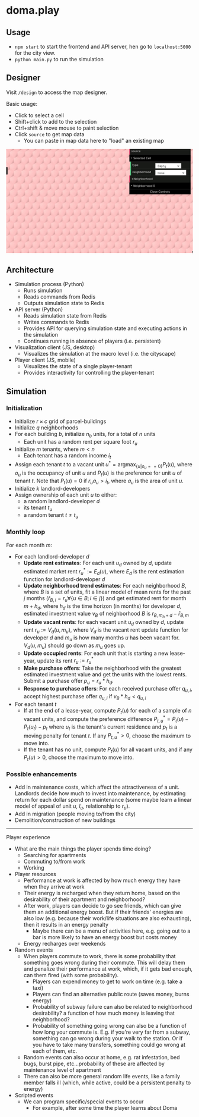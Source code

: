 # doma.play

## Usage

- `npm start` to start the frontend and API server, hen go to `localhost:5000` for the city view.
- `python main.py` to run the simulation

## Designer

Visit `/design` to access the map designer.

Basic usage:

- Click to select a cell
- Shift+click to add to the selection
- Ctrl+shift & move mouse to paint selection
- Click `source` to get map data
    - You can paste in map data here to "load" an existing map

![](static/designer.gif)

## Architecture

- Simulation process (Python)
    - Runs simulation
    - Reads commands from Redis
    - Outputs simulation state to Redis
- API server (Python)
    - Reads simulation state from Redis
    - Writes commands to Redis
    - Provides API for querying simulation state and executing actions in the simulation
    - Continues running in absence of players (i.e. persistent)
- Visualization client (JS, desktop)
    - Visualizes the simulation at the macro level (i.e. the cityscape)
- Player client (JS, mobile)
    - Visualizes the state of a single player-tenant
    - Provides interactivity for controlling the player-tenant

## Simulation

### Initialization

- Initialize $r \times c$ grid of parcel-buildings
- Initialize $q$ neighborhoods
- For each building $b$, initialize $n_b$ units, for a total of $n$ units
    - Each unit has a random rent per square foot $r_u$
- Initialize $m$ tenants, where $m < n$
    - Each tenant has a random income $i_t$
- Assign each tenant $t$ to a vacant unit $u^* = \text{argmax}_{\{u | o_u == 0\}} P_t(u)$, where $o_u$ is the occupancy of unit $u$ and $P_t(u)$ is the preference for unit $u$ of tenant $t$. Note that $P_t(u) = 0$ if $r_u a_u > i_t$, where $a_u$ is the area of unit $u$.
- Initialize $k$ landlord-developers
- Assign ownership of each unit $u$ to either:
    - a random landlord-developer $d$
    - its tenant $t_u$
    - a random tenant $t \neq t_u$

### Monthly loop

For each month $m$:

- For each landlord-developer $d$
    - __Update rent estimates__: For each unit $u_d$ owned by $d$, update estimated market rent $r_u^* := E_d(u)$, where $E_d$ is the rent estimation function for landlord-developer $d$
    - __Update neighborhood trend estimates__: For each neighborhood $B$, where $B$ is a set of units, fit a linear model of mean rents for the past $j$ months ($\bar r_{B,i} = r_u \forall \{u \in B; i \in j\}$) and get estimated rent for month $m+h_d$, where $h_d$ is the time horizon (in months) for developer $d$, estimated investment value $v_B$ of neighborhood $B$ is $r_{B,m_h+d} - \bar r_{B,m}$
    - __Update vacant rents__: for each vacant unit $u_d$ owned by $d$, update rent $r_u := V_d(u, m_u)$, where $V_d$ is the vacant rent update function for developer $d$ and $m_u$ is how many months $u$ has been vacant for. $V_d(u, m_u)$ should go down as $m_u$ goes up.
    - __Update occupied rents__: For each unit that is starting a new lease-year, update its rent $r_u := r_u^*$
    - __Make purchase offers__: Take the neighborhood with the greatest estimated investment value and get the units with the lowest rents. Submit a purchase offer $p_u = r_u * h_d$.
    - __Response to purchase offers__: For each received purchase offer $q_{u,i}$, accept highest purchase offer $q_{u,i}$ if $v_B * h_d < q_{u,i}$
- For each tenant $t$
    - If at the end of a lease-year, compute $P_t(u)$ for each of a sample of $n$ vacant units, and compute the preference difference $P^*_{t, u} = P_t(u) - P_t(u_t) - p_t$ where $u_t$ is the tenant's current residence and $p_t$ is a moving penalty for tenant $t$. If any $P^*_{t, u} > 0$, choose the maximum to move into.
    - If the tenant has no unit, compute $P_t(u)$ for all vacant units, and if any $P_t(u) > 0$, choose the maximum to move into.

### Possible enhancements

- Add in maintenance costs, which affect the attractiveness of a unit. Landlords decide how much to invest into maintenance, by estimating return for each dollar spend on maintenance (some maybe learn a linear model of appeal of unit $u$, $l_u$, relationship to $r_u$).
- Add in migration (people moving to/from the city)
- Demolition/construction of new buildings

---

Player experience

- What are the main things the player spends time doing?
    - Searching for apartments
    - Commuting to/from work
    - Working
- Player resources
    - Performance at work is affected by how much energy they have when they arrive at work
    - Their energy is recharged when they return home, based on the desirability of their apartment and neighborhood?
    - After work, players can decide to go see friends, which can give them an additional energy boost. But if their friends' energies are also low (e.g. because their work/life situations are also exhausting), then it results in an energy penalty
        - Maybe there can be a menu of activities here, e.g. going out to a bar is more likely to have an energy boost but costs money
    - Energy recharges over weekends
- Random events
    - When players commute to work, there is some probability that something goes wrong during their commute. This will delay them and penalize their performance at work, which, if it gets bad enough, can them fired (with some probability).
        - Players can expend money to get to work on time (e.g. take a taxi)
        - Players can find an alternative public route (saves money, burns energy)
        - Probability of subway failure can also be related to neighborhood desirability? a function of how much money is leaving that neighborhood?
        - Probability of something going wrong can also be a function of how long your commute is. E.g. if you're very far from a subway, something can go wrong during your walk to the station. Or if you have to take many transfers, something could go wrong at each of them, etc.
    - Random events can also occur at home, e.g. rat infestation, bed bugs, burst pipe, etc...probability of these are affected by maintenance level of apartment
    - There can also be more general random life events, like a family member falls ill (which, while active, could be a persistent penalty to energy)
- Scripted events
    - We can program specific/special events to occur
        - For example, after some time the player learns about Doma


